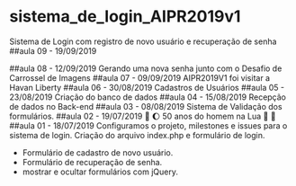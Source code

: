 # sistema_de_login_AIPR2019v1
Sistema de Login com registro de novo usuário e recuperação de senha 
##aula 09 - 19/09/2019

##aula 08 - 12/09/2019
Gerando uma nova senha junto com o Desafio de Carrossel de Imagens
##aula 07 - 09/09/2019
 AIPR2019V1 foi visitar a Havan Liberty
##aula 06 - 30/08/2019
Cadastros de Usuários
##aula 05 - 23/08/2019
Criação do banco de dados 
##aula 04 - 15/08/2019
 Recepção de dados no Back-end
##aula 03 - 08/08/2019
Sistema de Validação dos formulários.
##aula 02 - 19/07/2019 
:rocket: :moon: 50 anos do homem na Lua 🌝 🌚
##aula 01 - 18/07/2019
Configuramos o projeto, milestones e issues para o sistema de login.
Criação do arquivo index.php e formulário de login.


* Formulário de cadastro de novo usuário.
* Formulário de recuperação de senha.
* mostrar e ocultar formulários com jQuery.




